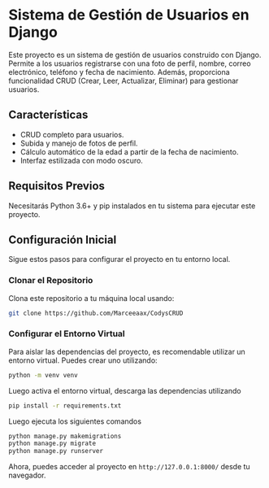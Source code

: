# Sistema de Gestión de Usuarios en Django

Este proyecto es un sistema de gestión de usuarios construido con Django. Permite a los usuarios registrarse con una foto de perfil, nombre, correo electrónico, teléfono y fecha de nacimiento. Además, proporciona funcionalidad CRUD (Crear, Leer, Actualizar, Eliminar) para gestionar usuarios.

## Características

- CRUD completo para usuarios.
- Subida y manejo de fotos de perfil.
- Cálculo automático de la edad a partir de la fecha de nacimiento.
- Interfaz estilizada con modo oscuro.

## Requisitos Previos

Necesitarás Python 3.6+ y pip instalados en tu sistema para ejecutar este proyecto.

## Configuración Inicial

Sigue estos pasos para configurar el proyecto en tu entorno local.

### Clonar el Repositorio

Clona este repositorio a tu máquina local usando:

```bash
git clone https://github.com/Marceeaax/CodysCRUD
```

### Configurar el Entorno Virtual

Para aislar las dependencias del proyecto, es recomendable utilizar un entorno virtual. Puedes crear uno utilizando:

```bash
python -m venv venv
```

Luego activa el entorno virtual, descarga las dependencias utilizando 

```bash
pip install -r requirements.txt
```

Luego ejecuta los siguientes comandos

```bash
python manage.py makemigrations
python manage.py migrate
python manage.py runserver
```

Ahora, puedes acceder al proyecto en `http://127.0.0.1:8000/` desde tu navegador.
